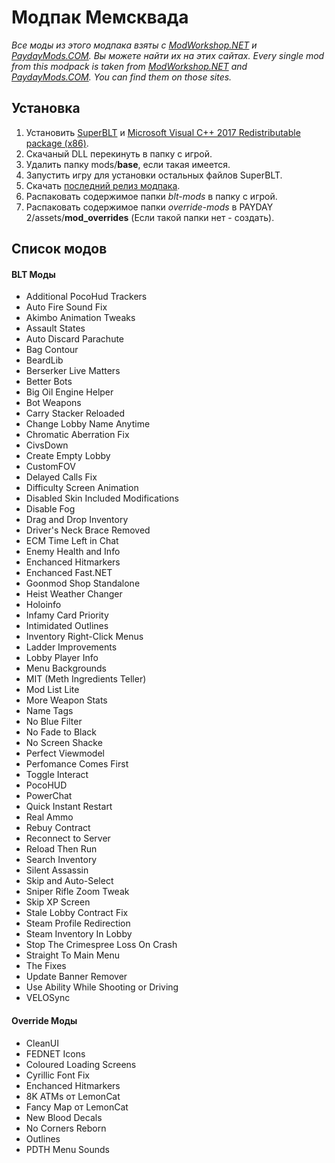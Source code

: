 # Модпак Мемсквада
*Все моды из этого модпака взяты с [ModWorkshop.NET](https://modworkshop.net/) и [PaydayMods.COM](https://paydaymods.com/). Вы можете найти их на этих сайтах.*
*Every single mod from this modpack is taken from [ModWorkshop.NET](https://modworkshop.net/) and [PaydayMods.COM](https://paydaymods.com/). You can find them on those sites.*
## Установка
1. Установить [SuperBLT](https://znix.xyz/random/payday-2/SuperBLT/latest-wsock.php) и [Microsoft Visual C++ 2017 Redistributable package (x86)](https://aka.ms/vs/15/release/VC_redist.x86.exe).
2. Скачаный DLL перекинуть в папку с игрой.
3. Удалить папку mods/**base**, если такая имеется.
4. Запустить игру для установки остальных файлов SuperBLT.
5. Скачать [последний релиз модпака](https://github.com/T3RRY4/Memesquad-PAYDAY-2-modpack/releases).
6. Распаковать содержимое папки *blt-mods* в папку с игрой.
7. Распаковать содержимое папки *override-mods* в PAYDAY 2/assets/**mod_overrides** (Если такой папки нет - создать).
## Список модов
#### BLT Моды
* Additional PocoHud Trackers
* Auto Fire Sound Fix
* Akimbo Animation Tweaks
* Assault States
* Auto Discard Parachute
* Bag Contour
* BeardLib
* Berserker Live Matters
* Better Bots
* Big Oil Engine Helper
* Bot Weapons
* Carry Stacker Reloaded
* Change Lobby Name Anytime
* Chromatic Aberration Fix
* CivsDown
* Create Empty Lobby
* CustomFOV
* Delayed Calls Fix
* Difficulty Screen Animation
* Disabled Skin Included Modifications
* Disable Fog
* Drag and Drop Inventory
* Driver's Neck Brace Removed
* ECM Time Left in Chat
* Enemy Health and Info
* Enchanced Hitmarkers
* Enchanced Fast.NET
* Goonmod Shop Standalone
* Heist Weather Changer
* Holoinfo
* Infamy Card Priority
* Intimidated Outlines
* Inventory Right-Click Menus
* Ladder Improvements
* Lobby Player Info
* Menu Backgrounds
* MIT (Meth Ingredients Teller)
* Mod List Lite
* More Weapon Stats
* Name Tags
* No Blue Filter
* No Fade to Black
* No Screen Shacke
* Perfect Viewmodel
* Perfomance Comes First
* Toggle Interact
* PocoHUD
* PowerChat
* Quick Instant Restart
* Real Ammo
* Rebuy Contract
* Reconnect to Server
* Reload Then Run
* Search Inventory
* Silent Assassin
* Skip and Auto-Select
* Sniper Rifle Zoom Tweak
* Skip XP Screen
* Stale Lobby Contract Fix
* Steam Profile Redirection
* Steam Inventory In Lobby
* Stop The Crimespree Loss On Crash
* Straight To Main Menu
* The Fixes
* Update Banner Remover
* Use Ability While Shooting or Driving
* VELOSync
#### Override Моды
* CleanUI
* FEDNET Icons
* Coloured Loading Screens
* Cyrillic Font Fix
* Enchanced Hitmarkers
* 8K ATMs от LemonCat
* Fancy Map от LemonCat
* New Blood Decals
* No Corners Reborn
* Outlines
* PDTH Menu Sounds
